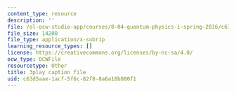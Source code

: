 ```yaml
---
content_type: resource
description: ''
file: /ol-ocw-studio-app/courses/8-04-quantum-physics-i-spring-2016/c63d5aae1acf5f6c82f88a6a18b880f1_8CCFPgd_P1w.vtt
file_size: 14200
file_type: application/x-subrip
learning_resource_types: []
license: https://creativecommons.org/licenses/by-nc-sa/4.0/
ocw_type: OCWFile
resourcetype: Other
title: 3play caption file
uid: c63d5aae-1acf-5f6c-82f8-8a6a18b880f1
---
```

